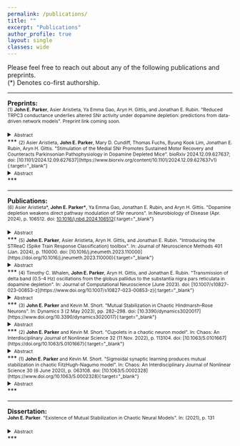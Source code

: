 ```yaml
---
permalink: /publications/
title: ""
excerpt: "Publications"
author_profile: true
layout: single
classes: wide
---
```

Please feel free to reach out about any of the following publications and preprints. <br>
(*) Denotes co-first authorship. 

***

<b>Preprints:</b>
<br>
<span style="font-size:0.75em;">(1) <b>John E. Parker</b>, Asier Aristieta, Ya Emma Gao, Aryn H. Gittis, and Jonathan E. Rubin.  "Reduced TRPC3 conductance underlies altered SNr activity under dopamine depletion: predictions from data-driven network models". Preprint link coming soon.</span>
<details><summary><span style="font-size:0.75em;">Abstract</span></summary><span style="font-size:0.75em;">Sufficient loss of dopamine within the basal ganglia (BG) leads to neuronal activity changes, including altered firing rates and firing patterns, thought to underlie parkinsonian motor symptoms. Yet, within BG neuronal populations, baseline activity and responses to inputs are highly variable, complicating efforts to identify key factors associated with pathological changes.  We introduce a novel approach to constructing a computational neuron population model that, when applied to the mouse substantia nigra pars reticulata (SNr), captures the firing heterogeneity observed across slice and <i>in vivo</i> recordings. This model reproduces the diversity of SNr neuron responses to stimulation of GABAergic input terminals, yielding new insights into the mechanisms underlying this variability. Moreover, our modeling pinpoints significant decreases in TRPC3 conductance in SNr dendrites as a key determinant of altered SNr activity in the dopamine depleted state, with important implications for efforts to restore functional SNr activity in this condition.</span></details>
***
<span style="font-size:0.75em;">(2) Asier Aristieta, <b>John E. Parker</b>, Mary D. Cundiff, Thomas Fuchs, Byung Kook Lim, Jonathan E. Rubin, Aryn H. Gittis. "Stimulation of the Medial SNr Promotes Sustained Motor Recovery and Counteracts Parkinsonian Pathophysiology in Dopamine Depleted Mice". bioRxiv 2024.12.09.627637; doi: [10.1101/2024.12.09.627637](https://www.biorxiv.org/content/10.1101/2024.12.09.627637v1){:target="_blank"} </span>
<details><summary><span style="font-size:0.75em;">Abstract</span></summary><span style="font-size:0.75em;">Dopamine loss alters the activity of neural circuits in the basal ganglia, contributing to motor symptoms of Parkinson’s disease and catalepsy. Treatments that reduce basal ganglia pathophysiology alleviate motor symptoms but require maintenance. Cell-type specific interventions can reduce pathophysiology and provide sustained therapeutic benefits, but a lack of understanding of pathways involved limits translation. Here, we establish patterns of neuromodulation and electrophysiological biomarkers at the level of basal ganglia output that predict the duration of therapeutic effects. Focal activation of neurons in the ventromedial substantia nigra reticulata (SNr) engaged a gradual recovery of movement that persisted for hours after treatment, accompanied by a persistent reduction in parkinsonian pathophysiology. Global SNr inhibition, as prescribed by the classic rate model, provided only transient effects on movement and did not reverse network pathophysiology. These findings represent important steps towards developing therapeutic strategies that aim to repair, rather than simply mask, circuit dysfunction in disease.</span></details>
***

***

<b> Publications:</b>
<br>
<span style="font-size:0.75em;">(6) Asier Aristieta*, <b>John E. Parker*</b>, Ya Emma Gao, Jonathan E. Rubin, and Aryn H. Gittis. "Dopamine depletion weakens direct pathway modulation of SNr neurons". In:Neurobiology of Disease (Apr. 2024), p. 106512. doi: [10.1016/j.nbd.2024.106512](https://doi.org/10.1016/j.nbd.2024.106512){:target="_blank"} </span>
<details><summary><span style="font-size:0.75em;">Abstract</span></summary><span style="font-size:0.75em;">Neurons in the substantia nigra reticulata (SNr) transmit information about basal ganglia output to dozens of brain regions in thalamocortical and brainstem motor networks. Activity of SNr neurons is regulated by convergent input from upstream basal ganglia nuclei, including GABAergic inputs from the striatum and the external globus pallidus (GPe). GABAergic inputs from the striatum convey information from the direct pathway, while GABAergic inputs from the GPe convey information from the indirect pathway. Chronic loss of dopamine, as occurs in Parkinson's disease, disrupts the balance of direct and indirect pathway neurons at the level of the striatum, but the question of how dopamine loss affects information propagation along these pathways outside of the striatum is less well understood. Using a combination of in vivo and slice electrophysiology, we find that dopamine depletion selectively weakens the direct pathway's influence over neural activity in the SNr due to changes in the decay kinetics of GABA-mediated synaptic currents. GABAergic signaling from GPe neurons in the indirect pathway was not affected, resulting in an inversion of the normal balance of inhibitory control over basal ganglia output through the SNr. These results highlight the contribution of cellular mechanisms outside of the striatum that impact the responses of basal ganglia output neurons to the direct and indirect pathways in disease.</span></details>
***
<span style="font-size:0.75em;">(5) <b>John E. Parker</b>, Asier Aristieta, Aryn H. Gittis, and Jonathan E. Rubin. "Introducing the STReaC (Spike Train Response Classification) toolbox". In: Journal of Neuroscience Methods 401 (Jan. 2024), p. 110000. doi: [10.1016/j.jneumeth.2023.110000](https://doi.org/10.1016/j.jneumeth.2023.110000){:target="_blank"} </span>
<details><summary><span style="font-size:0.75em;">Abstract</span></summary><span style="font-size:0.75em;">Background: This work presents a toolbox that implements methodology for automated classification of diverse neural responses to optogenetic stimulation or other changes in conditions, based on spike train recordings. New Method: The toolbox implements what we call the Spike Train Response Classification algorithm (STReaC), which compares measurements of activity during a baseline period with analogous measurements during a subsequent period to identify various responses that might result from an event such as introduction of a sustained stimulus. The analyzed response types span a variety of patterns involving distinct time courses of increased firing, or excitation, decreased firing, or inhibition, or combinations of these. Excitation (inhibition) is identified from a comparative analysis of the spike density function (interspike interval function) for the baseline period relative to the corresponding function for the response period. Results: The STReaC algorithm as implemented in this toolbox provides a user-friendly, tunable, objective methodology that can detect a variety of neuronal response types and associated subtleties. We demonstrate this with single-unit neural recordings of rodent substantia nigra pars reticulata (SNr) during optogenetic stimulation of the globus pallidus externa (GPe). Comparison with existing methods: In several examples, we illustrate how the toolbox classifies responses in situations in which traditional methods (spike counting and visual inspection) either fail to detect a response or provide a false positive. Conclusions: The STReaC toolbox provides a simple, efficient approach for classifying spike trains into a variety of response types defined relative to a period of baseline spiking.</span></details>
***
<span style="font-size:0.75em;">(4) Timothy C. Whalen, <b>John E. Parker</b>, Aryn H. Gittis, and Jonathan E. Rubin. "Transmission of delta band (0.5-4 Hz) oscillations from the globus pallidus to the substantia nigra pars reticulata in dopamine depletion". In: Journal of Computational Neuroscience (June 2023). doi: [10.1007/s10827-023-00853-z](https://www.doi.org/10.1007/s10827-023-00853-z){:target="_blank"} </span>
<details><summary><span style="font-size:0.75em;">Abstract</span></summary><span style="font-size:0.75em;">Parkinson’s disease (PD) and animal models of PD feature enhanced oscillations in several frequency bands in the basal ganglia (BG). Past research has emphasized the enhancement of 13-30 Hz beta oscillations. Recently, however, oscillations in the delta band (0.5-4 Hz) have been identified as a robust predictor of dopamine loss and motor dysfunction in several BG regions in mouse models of PD. In particular, delta oscillations in the substantia nigra pars reticulata (SNr) were shown to lead oscillations in motor cortex (M1) and persist under M1 lesion, but it is not clear where these oscillations are initially generated. In this paper, we use a computational model to study how delta oscillations may arise in the SNr due to projections from the globus pallidus externa (GPe). We propose a network architecture that incorporates inhibition in SNr from oscillat- ing GPe neurons and other SNr neurons. In our simulations, this configuration yields firing patterns in model SNr neurons that match those measured in vivo. In particular, we see the spontaneous emergence of near-antiphase active-predicting and inactive-predicting neural populations in the SNr, which persist under the inclusion of STN inputs based on experimental recordings. These results demonstrate how delta oscillations can propagate through BG nuclei despite imperfect oscillatory synchrony in the source site, narrowing down potential targets for the source of delta oscillations in PD models and giving new insight into the dynamics of SNr oscillations.</span></details>
***
<span style="font-size:0.75em;">(3) <b>John E. Parker</b> and Kevin M. Short. "Mutual Stabilization in Chaotic Hindmarsh–Rose Neurons". In: Dynamics 3 (2 May 2023), pp. 282–298. doi: [10.3390/dynamics3020017](https://www.doi.org/10.3390/dynamics3020017){:target="_blank"} </span>
<details><summary><span style="font-size:0.75em;">Abstract</span></summary><span style="font-size:0.75em;">Recent work has highlighted the vast array of dynamics possible within both neuronal networks and individual neural models. In this work, we demonstrate the capability of interacting chaotic Hindmarsh–Rose neurons to communicate and transition into periodic dynamics through specific interactions which we call mutual stabilization, despite individual units existing in chaotic parameter regimes. Mutual stabilization has been seen before in other chaotic systems but has yet to be reported in interacting neural models. The process of chaotic stabilization is similar to related previous work, where a control scheme which provides small perturbations on carefully chosen Poincaré surfaces that act as control planes stabilized a chaotic trajectory onto a cupolet. For mutual stabilization to occur, the symbolic dynamics of a cupolet are passed through an interaction function such that the output acts as a control on a second chaotic system. If chosen correctly, the second system stabilizes onto another cupolet. This process can send feedback to the first system, replacing the original control, so that in some cases the two systems are locked into persistent periodic behavior as long as the interaction continues. Here, we demonstrate how this process works in a two-cell network and then extend the results to four cells with potential generalizations to larger networks. We conclude that stabilization of different states may be linked to a type of information storage or memory.</span></details>
***
<span style="font-size:0.75em;">(2) <b>John E. Parker</b> and Kevin M. Short. "Cupolets in a chaotic neuron model". In: Chaos: An Interdisciplinary Journal of Nonlinear Science 32 (11 Nov. 2022), p. 113104. doi: [10.1063/5.0101667](https://doi.org/10.1063/5.0101667){:target="_blank"} </span>
<details><summary><span style="font-size:0.75em;">Abstract</span></summary><span style="font-size:0.75em;">This paper reports the first finding of cupolets in a chaotic Hindmarsh–Rose neural model. Cupolets (chaotic, unstable, periodic, orbit-lets) are unstable periodic orbits that have been stabilized through a particular control scheme by applying a binary control sequence. We demonstrate different neural dynamics (periodic or chaotic) of the Hindmarsh–Rose model through a bifurcation diagram where the external input current, I, is the bifurcation parameter. We select a region in the chaotic parameter space and provide the results of numerical simulations. In this chosen parameter space, a control scheme is applied when the trajectory intersects with either of the two control planes. The type of the control is determined by a bit in a binary control sequence. The control is either a small microcontrol (0) or a large macrocontrol (1) that adjusts the future dynamics of the trajectory by a perturbation determined by the coding function r_N(x). We report the discovery of many cupolets with corresponding control sequences and comment on the differences with previously reported cupolets in the double scroll system. We provide some examples of the generated cupolets and conclude by discussing potential implications for biological neurons.</span></details>
***
<span style="font-size:0.75em;">(1) <b>John E. Parker</b> and Kevin M. Short. "Sigmoidal synaptic learning produces mutual stabilization in chaotic FitzHugh-Nagumo model". In: Chaos: An Interdisciplinary Journal of Nonlinear Science 30 (6 June 2020), p. 063108. doi: [10.1063/5.0002328](https://www.doi.org/10.1063/5.0002328){:target="_blank"} </span>
<details><summary><span style="font-size:0.75em;">Abstract</span></summary><span style="font-size:0.75em;">This paper investigates the interaction between two coupled neurons at the terminal end of a long chain of neurons. Specifically, we examine a bidirectional, two-cell FitzHugh–Nagumo neural model capable of exhibiting chaotic dynamics. Analysis of this model shows how mutual stabilization of the chaotic dynamics can occur through sigmoidal synaptic learning. Initially, this paper begins with a bifurcation analysis of an adapted version of a previously studied FitzHugh–Nagumo model that indicates regions of periodic and chaotic behaviors. Through allowing the synaptic properties to change dynamically via neural learning, it is shown how the system can evolve from chaotic to stable periodic behavior. The driving factor between this transition is representative of a stimulus coming down a long neural pathway. The result that two chaotic neurons can mutually stabilize via a synaptic learning implies that this may be a mechanism whereby neurons can transition from a disordered, chaotic state to a stable, ordered periodic state that persists. This approach shows that even at the simplest level of two terminal neurons, chaotic behavior can become stable, sustained periodic behavior. This is achieved without the need for a large network of neurons.</span></details>
***

***

<b> Dissertation:</b>
<br>
<span style="font-size:0.75em;"><b>John E. Parker</b>. "Existence of Mutual Stabilization in Chaotic Neural Models". In: (2021), p. 131</span>
<details><summary><span style="font-size:0.75em;">Abstract</span></summary><span style="font-size:0.75em;">Recent work has demonstrated that interacting chaotic systems can establish persistent, periodic behavior, called mutual stabilization, when certain information is passed through interaction functions. In particular, this was first shown with two interacting cupolets (Chaotic Unstable Periodic Orbit-lets) of the double scroll oscillator. Cupolets are highly accurate approximations of unstable periodic orbits of a chaotic attractor that can be generated through a control scheme that repeatedly applies perturbations along Poincaré sections. The decision to perturb or not to perturb the trajectory is determined by a bit in a binary control sequence. One interaction function used in the original cupolet research was based on integrate-and-fire dynamics that are often seen in neural and laser systems and was used to demonstrate mutual stabilization between two double scroll oscillators. This result provided the motivation for this thesis where the stabilization of chaos in mathematical models of communicating neurons is investigated. This thesis begins by introducing mathematical models of neurons and discusses the biological realism of the models. Then, we consider the two-dimensional FitzHugh-Nagumo (FHN) neural model and we show how two FHN neurons can exhibit chaotic behavior when communication is mediated by a coupling constant, g, representative of the synaptic strength between the neurons. Through a bifurcation analysis, where the synaptic strength is the bifurcation parameter, we analyze the space of possible long-term behaviors of this model. After identifying regions of periodic and chaotic behavior, we show how a synaptic sigmoidal learning rule transitions the chaotic dynamics of the system to periodic dynamics in the presence of an external signal. After the signal passes through the synapse, synaptic learning alters the synaptic strength and the two neurons remain in a persistent, mutually stabilized periodic state even after the signal is removed. This result provides a proof-of-concept for chaotic stabilization in communicating neurons. Next, we focus on the 3-dimensional Hindmarsh-Rose (HR) neural model that is known to exhibit chaotic behavior and bursting neural firing. Using this model, we create a control scheme using two Poincaré sections in a manner similar to the control scheme for the double scroll system. Using the control scheme we establish that it is possible to generate cupolets in the HR model. We use the HR model to create neural networks where the communication between neurons is mediated by an integrate-and-fire interaction function. With this interaction, we show how a signal can propagate down a unidirectional chain of chaotic neurons. We further show how mutual stabilization can occur if two neurons communicate through this interaction function. Lastly, we expand the investigation to more complicated networks including a feedback network and a chain of neurons that ends in a feedback loop between the two terminal neurons. Mutual stabilization is found to exist in all cases. At each stage, we comment on the potential biological implications and extensions of these results.</span></details>
***